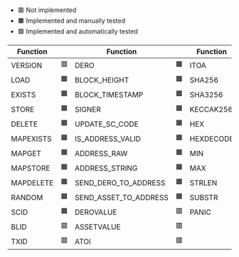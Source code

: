 - 🟥 Not implemented
- 🟧 Implemented and manually tested
- 🟩 Implemented and automatically tested

| Function  |     | Function  |     | Function  |     |
|-----------|----|-----------------------|----|-----------|----|
| VERSION   | 🟥 | DERO                  | 🟧 | ITOA      | 🟥 |
| LOAD      | 🟧 | BLOCK_HEIGHT          | 🟧 | SHA256    | 🟥 |
| EXISTS    | 🟧 | BLOCK_TIMESTAMP       | 🟧 | SHA3256   | 🟥 |
| STORE     | 🟧 | SIGNER                | 🟧 | KECCAK256 | 🟥 |
| DELETE    | 🟧 | UPDATE_SC_CODE        | 🟧 | HEX       | 🟥 |
| MAPEXISTS | 🟧 | IS_ADDRESS_VALID      | 🟧 | HEXDECODE | 🟥 |
| MAPGET    | 🟧 | ADDRESS_RAW           | 🟧 | MIN       | 🟥 |
| MAPSTORE  | 🟧 | ADDRESS_STRING        | 🟧 | MAX       | 🟥 |
| MAPDELETE | 🟧 | SEND_DERO_TO_ADDRESS  | 🟧 | STRLEN    | 🟥 |
| RANDOM    | 🟧 | SEND_ASSET_TO_ADDRESS | 🟧 | SUBSTR    | 🟥 |
| SCID      | 🟧 | DEROVALUE             | 🟥 | PANIC     | 🟥 |
| BLID      | 🟥 | ASSETVALUE            | 🟥 |           | 🟥 |
| TXID      | 🟥 | ATOI                  | 🟥 |           | 🟥 |